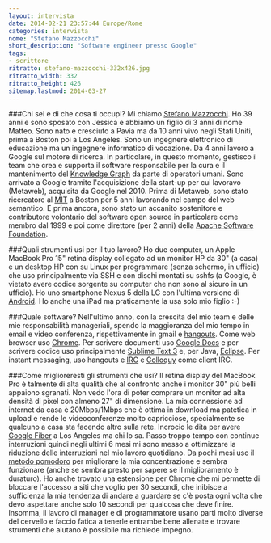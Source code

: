 ```yaml
---
layout: intervista
date: 2014-02-21 23:57:44 Europe/Rome
categories: intervista
nome: "Stefano Mazzocchi"
short_description: "Software engineer presso Google"
tags:
- scrittore
ritratto: stefano-mazzocchi-332x426.jpg
ritratto_width: 332
ritratto_height: 426
sitemap.lastmod: 2014-03-27
---
```

###Chi sei e di che cosa ti occupi?
Mi chiamo [Stefano Mazzocchi][persoweb]. Ho 39 anni e sono sposato con Jessica e abbiamo un figlio di 3 anni di nome Matteo. Sono nato e cresciuto a Pavia ma da 10 anni vivo negli Stati Uniti, prima a Boston poi a Los Angeles. Sono un ingegnere elettronico di educazione ma un ingegnere informatico di vocazione. Da 4 anni lavoro a Google sul motore di ricerca. In particolare, in questo momento, gestisco il team che crea e supporta il software responsabile per la cura e il mantenimento del [Knowledge Graph][graph] da parte di operatori umani. Sono arrivato a Google tramite l'acquisizione della start-up per cui lavoravo (Metaweb), acquisita da Google nel 2010. Prima di Metaweb, sono stato ricercatore al [MIT][mit] a Boston per 5 anni lavorando nel campo del web semantico. E prima ancora, sono stato un accanito sostenitore e contributore volontario del software open source in particolare come membro dal 1999 e poi come direttore (per 2 anni) della [Apache Software Foundation][apache].

###Quali strumenti usi per il tuo lavoro?
Ho due computer, un Apple MacBook Pro 15" retina display collegato ad un monitor HP da 30" (a casa) e un desktop HP con su Linux per programmare (senza schermo, in ufficio) che uso principalmente via SSH e con dischi montati su sshfs (a Google, è vietato avere codice sorgente su computer che non sono al sicuro in un ufficio). Ho uno smartphone Nexus 5 della LG con l'ultima versione di [Android][android]. Ho anche una iPad ma praticamente la usa solo mio figlio :-)
 
###Quale software?
Nell'ultimo anno, con la crescita del mio team e delle mie responsabilità manageriali, spendo la maggioranza del mio tempo in email e video conferenza, rispettivamente in gmail e [hangouts][gtalk]. Come web browser uso [Chrome][chrome]. Per scrivere documenti uso [Google Docs][docs] e per scrivere codice uso principalmente [Sublime Text 3][st] e, per Java, [Eclipse][eclipse]. Per instant messaging, uso hangouts e [IRC][irc] e [Colloquy][colloquy] come client IRC.
 
###Come miglioreresti gli strumenti che usi?
Il retina display del MacBook Pro è talmente di alta qualità che al confronto anche i monitor 30" più belli appaiono sgranati. Non vedo l'ora di poter comprare un monitor ad alta densità di pixel con almeno 27" di dimensione. La mia connessione ad internet da casa è 20Mbps/1Mbps che è ottima in download ma patetica in upload e rende le videoconferenze molto capricciose, specialmente se qualcuno a casa sta facendo altro sulla rete. Incrocio le dita per avere [Google Fiber][gfiber] a Los Angeles ma chi lo sa. Passo troppo tempo con continue interruzioni quindi negli ultimi 6 mesi mi sono messo a ottimizzare la riduzione delle interruzioni nel mio lavoro quotidiano. Da pochi mesi uso il [metodo pomodoro][pomodoro] per migliorare la mia concentrazione e sembra funzionare (anche se sembra presto per sapere se il miglioramento è duraturo). Ho anche trovato una estensione per Chrome che mi permette di bloccare l'accesso a siti che voglio per 30 secondi, che inibisce a sufficienza la mia tendenza di andare a guardare se c'è posta ogni volta che devo aspettare anche solo 10 secondi per qualcosa che deve finire. Insomma, il lavoro di manager e di programmatore usano parti molto diverse del cervello e faccio fatica a tenerle entrambe bene allenate e trovare strumenti che aiutano è possibile ma richiede impegno.


[persoweb]: http://www.betaversion.org/~stefano/ "Il sito web di Stefano Mazzocchi"
[graph]: http://www.google.com/insidesearch/features/search/knowledge.html "Google Knowledge Graph"
[mit]: http://web.mit.edu "Massachusetts Institute of Technology"
[apache]: http://www.apache.org "Apache Software Foundation"
[android]: http://www.android.com "Android: Il sistema operativo per dispositivi mobili più usato al mondo."
[gtalk]: http://www.google.com/+/learnmore/hangouts/ "Google Hangouts"
[chrome]: http://www.google.com/chrome/ "Google Chrome: Usa un browser web veloce e gratuito."
[docs]: http://docs.google.com "Google Drive"
[st]: http://www.sublimetext.com "Sublime Text is a sophisticated text editor for code, markup and prose."
[eclipse]: https://www.eclipse.org "Eclipse è un ambiente di sviluppo integrato."
[irc]: http://it.wikipedia.org/wiki/Internet_Relay_Chat "Wikipedia: Internet relay chat"
[colloquy]: http://colloquy.info "Colloquy: A Mac OS X chat client."
[gfiber]: https://fiber.google.com "Google Fiber: Banda larga by Google (US only)."
[pomodoro]: http://pomodorotechnique.com "The Pomodoro technique, di Francesco Cirillo."
